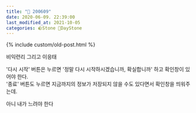 ```yaml
---
title: "🌱 200609"
date: 2020-06-09. 22:39:00
last_modified_at: 2021-10-05
categories: 🪨Stone 🌱DayStone
---
```

{% include custom/old-post.html %}

비익련리 그리고 이응태  

'다시 시작' 버튼은 누르면 '정말 다시 시작하시겠습니까, 확실합니까' 하고 확인창이 있어야 한다.  
'종료' 버튼도 누르면 지금까지의 정보가 저장되지 않을 수도 있다면서 확인창을 띄워주는데.  

아니 내가 느려야 한다  
